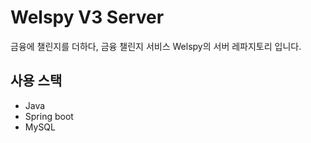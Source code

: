 # Welspy V3 Server

금융에 챌린지를 더하다, 금융 챌린지 서비스 Welspy의 서버 레파지토리 입니다.

## 사용 스택
- Java
- Spring boot
- MySQL

